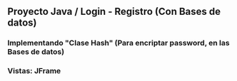 
## Proyecto Java / Login - Registro (Con Bases de datos)
### Implementando "Clase Hash" (Para encriptar password, en las Bases de datos)
### Vistas: JFrame
